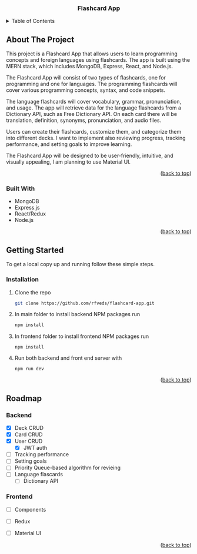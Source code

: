 <!-- Improved compatibility of back to top link: See: https://github.com/othneildrew/Best-README-Template/pull/73 -->
<a name="readme-top"></a>
<!--
*** Thanks for checking out the Best-README-Template. If you have a suggestion
*** that would make this better, please fork the repo and create a pull request
*** or simply open an issue with the tag "enhancement".
*** Don't forget to give the project a star!
*** Thanks again! Now go create something AMAZING! :D
-->



<!-- PROJECT SHIELDS -->
<!--
*** I'm using markdown "reference style" links for readability.
*** Reference links are enclosed in brackets [ ] instead of parentheses ( ).
*** See the bottom of this document for the declaration of the reference variables
*** for contributors-url, forks-url, etc. This is an optional, concise syntax you may use.
*** https://www.markdownguide.org/basic-syntax/#reference-style-links
-->
<!-- [![Contributors][contributors-shield]][contributors-url]
[![Forks][forks-shield]][forks-url]
[![Stargazers][stars-shield]][stars-url]
[![Issues][issues-shield]][issues-url]
[![MIT License][license-shield]][license-url]
[![LinkedIn][linkedin-shield]][linkedin-url] -->



<!-- PROJECT LOGO -->
<!-- <br />
<div align="center">
  <a href="https://github.com/rfveds/flashcard-app">
    <img src="images/logo.png" alt="Logo" width="80" height="80">
  </a> -->

<h3 align="center">Flashcard App</h3>

  <p align="center">
    <!-- <br />
    <a href="https://github.com/rfveds/flashcard-app"><strong>Explore the docs »</strong></a>
    <br />
    <br />
    <a href="https://github.com/rfveds/flashcard-app">View Demo</a>
    ·
    <a href="https://github.com/rfveds/flashcard-app/issues">Report Bug</a>
    ·
    <a href="https://github.com/rfveds/flashcard-app/issues">Request Feature</a> -->
  </p>
</div>



<!-- TABLE OF CONTENTS -->
<details>
  <summary>Table of Contents</summary>
  <ol>
    <li>
      <a href="#about-the-project">About The Project</a>
      <ul>
        <li><a href="#built-with">Built With</a></li>
      </ul>
    </li>
    <li>
      <a href="#getting-started">Getting Started</a>
      <ul>
        <li><a href="#prerequisites">Prerequisites</a></li>
        <li><a href="#installation">Installation</a></li>
      </ul>
    </li>
    <li><a href="#usage">Usage</a></li>
    <li><a href="#roadmap">Roadmap</a></li>
    <li><a href="#contributing">Contributing</a></li>
    <!-- <li><a href="#license">License</a></li>
    <li><a href="#contact">Contact</a></li>
    <li><a href="#acknowledgments">Acknowledgments</a></li> -->
  </ol>
</details>



<!-- ABOUT THE PROJECT -->
## About The Project

<!-- [![Product Name Screen Shot][product-screenshot]](https://example.com) -->

This project is a Flashcard App that allows users to learn programming concepts and foreign languages using flashcards. The app is built using the MERN stack, which includes MongoDB, Express, React, and Node.js.

The Flashcard App will consist of two types of flashcards, one for programming and one for languages. The programming flashcards will cover various programming concepts, syntax, and code snippets. 

The language flashcards will cover vocabulary, grammar, pronunciation, and usage. The app will retrieve data for the language flashcards from a Dictionary API, such as Free Dictionary API. On each card there will be translation, definition, synonyms, pronunciation, and audio files.

Users can create their flashcards, customize them, and categorize them into different decks. I want to implement also reviewing progress, tracking performance, and setting goals to improve learning.

The Flashcard App will be designed to be user-friendly, intuitive, and visually appealing, I am planning to use Material UI.

<p align="right">(<a href="#readme-top">back to top</a>)</p>

### Built With

* MongoDB
* Express.js
* React/Redux
* Node.js

<p align="right">(<a href="#readme-top">back to top</a>)</p>


<!-- GETTING STARTED -->
## Getting Started

To get a local copy up and running follow these simple steps.

### Installation

1. Clone the repo
    ```sh
    git clone https://github.com/rfveds/flashcard-app.git
    ```
2. In main folder to install backend NPM packages run
    ```sh
    npm install
    ```
3. In frontend folder to install frontend NPM packages run
    ```
    npm install
    ```
4. Run both backend and front end server with
    ```
    npm run dev
    ```


<p align="right">(<a href="#readme-top">back to top</a>)</p>



<!-- USAGE EXAMPLES -->
<!-- ## Usage

Use this space to show useful examples of how a project can be used. Additional screenshots, code examples and demos work well in this space. You may also link to more resources.

_For more examples, please refer to the [Documentation](https://example.com)_

<p align="right">(<a href="#readme-top">back to top</a>)</p> -->



<!-- ROADMAP -->
## Roadmap

### Backend
- [x] Deck CRUD
- [x] Card CRUD
- [x] User CRUD
    - [x] JWT auth
- [ ] Tracking performance
- [ ] Setting goals
- [ ] Priority Queue-based algorithm for revieing 
- [ ] Language flascards
    - [ ] Dictionary API
### Frontend
- [ ] Components
- [ ] Redux
- [ ] Material UI


<p align="right">(<a href="#readme-top">back to top</a>)</p>



<!-- CONTRIBUTING -->
<!-- ## Contributing

Contributions are what make the open source community such an amazing place to learn, inspire, and create. Any contributions you make are **greatly appreciated**.

If you have a suggestion that would make this better, please fork the repo and create a pull request. You can also simply open an issue with the tag "enhancement".
Don't forget to give the project a star! Thanks again!

1. Fork the Project
2. Create your Feature Branch (`git checkout -b feature/AmazingFeature`)
3. Commit your Changes (`git commit -m 'Add some AmazingFeature'`)
4. Push to the Branch (`git push origin feature/AmazingFeature`)
5. Open a Pull Request

<p align="right">(<a href="#readme-top">back to top</a>)</p> -->



<!-- LICENSE -->
<!-- ## License

Distributed under the MIT License. See `LICENSE.txt` for more information.

<p align="right">(<a href="#readme-top">back to top</a>)</p>
 -->


<!-- CONTACT -->
<!-- ## Contact

Your Name - [@twitter_handle](https://twitter.com/twitter_handle) - email@email_client.com

Project Link: [https://github.com/rfveds/flashcard-app](https://github.com/rfveds/flashcard-app)

<p align="right">(<a href="#readme-top">back to top</a>)</p> -->



<!-- ACKNOWLEDGMENTS -->
<!-- ## Acknowledgments

* []()
* []()
* []()

<p align="right">(<a href="#readme-top">back to top</a>)</p>

 -->

<!-- MARKDOWN LINKS & IMAGES -->
<!-- https://www.markdownguide.org/basic-syntax/#reference-style-links -->
[contributors-shield]: https://img.shields.io/github/contributors/rfveds/flashcard-app.svg?style=for-the-badge
[contributors-url]: https://github.com/rfveds/flashcard-app/graphs/contributors
[forks-shield]: https://img.shields.io/github/forks/rfveds/flashcard-app.svg?style=for-the-badge
[forks-url]: https://github.com/rfveds/flashcard-app/network/members
[stars-shield]: https://img.shields.io/github/stars/rfveds/flashcard-app.svg?style=for-the-badge
[stars-url]: https://github.com/rfveds/flashcard-app/stargazers
[issues-shield]: https://img.shields.io/github/issues/rfveds/flashcard-app.svg?style=for-the-badge
[issues-url]: https://github.com/rfveds/flashcard-app/issues
[license-shield]: https://img.shields.io/github/license/rfveds/flashcard-app.svg?style=for-the-badge
[license-url]: https://github.com/rfveds/flashcard-app/blob/master/LICENSE.txt
[linkedin-shield]: https://img.shields.io/badge/-LinkedIn-black.svg?style=for-the-badge&logo=linkedin&colorB=555
[linkedin-url]: https://linkedin.com/in/linkedin_username
[product-screenshot]: images/screenshot.png
[Next.js]: https://img.shields.io/badge/next.js-000000?style=for-the-badge&logo=nextdotjs&logoColor=white
[Next-url]: https://nextjs.org/
[React.js]: https://img.shields.io/badge/React-20232A?style=for-the-badge&logo=react&logoColor=61DAFB
[React-url]: https://reactjs.org/
[Vue.js]: https://img.shields.io/badge/Vue.js-35495E?style=for-the-badge&logo=vuedotjs&logoColor=4FC08D
[Vue-url]: https://vuejs.org/
[Angular.io]: https://img.shields.io/badge/Angular-DD0031?style=for-the-badge&logo=angular&logoColor=white
[Angular-url]: https://angular.io/
[Svelte.dev]: https://img.shields.io/badge/Svelte-4A4A55?style=for-the-badge&logo=svelte&logoColor=FF3E00
[Svelte-url]: https://svelte.dev/
[Laravel.com]: https://img.shields.io/badge/Laravel-FF2D20?style=for-the-badge&logo=laravel&logoColor=white
[Laravel-url]: https://laravel.com
[Bootstrap.com]: https://img.shields.io/badge/Bootstrap-563D7C?style=for-the-badge&logo=bootstrap&logoColor=white
[Bootstrap-url]: https://getbootstrap.com
[JQuery.com]: https://img.shields.io/badge/jQuery-0769AD?style=for-the-badge&logo=jquery&logoColor=white
[JQuery-url]: https://jquery.com 
